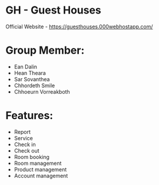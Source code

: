 # GH - Guest Houses
Official Website - https://guesthouses.000webhostapp.com/

# Group Member: 
- Ean Dalin
- Hean Theara
- Sar Sovanthea
- Chhordeth Smile
- Chhoeurn Vorreakboth

# Features:

- Report
- Service
- Check in
- Check out
- Room booking
- Room management
- Product management
- Account management
